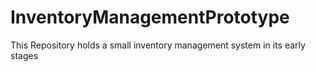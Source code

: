 # InventoryManagementPrototype
This Repository holds a small inventory management system in its early stages

